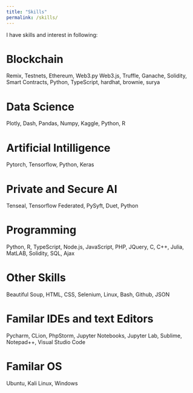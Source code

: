 ```yaml
---
title: "Skills"
permalink: /skills/
---
```


I have skills and interest in following: 


Blockchain
===========
Remix, Testnets, Ethereum, Web3.py Web3.js, Truffle, Ganache, Solidity, Smart Contracts, Python, TypeScript, hardhat, brownie, surya

Data Science 
===========
Plotly, Dash, Pandas, Numpy, Kaggle, Python, R

Artificial Intilligence
===========
Pytorch, Tensorflow, Python, Keras 

Private and Secure AI
===========
Tenseal, Tensorflow Federated, PySyft, Duet, Python

Programming
===========
Python, R, TypeScript, Node.js, JavaScript, PHP, JQuery, C, C++, Julia, MatLAB, Solidity, SQL, Ajax

Other Skills
===========  
Beautiful Soup, HTML, CSS, Selenium, Linux, Bash, Github, JSON

Familar IDEs and text Editors
===========  
Pycharm, CLion, PhpStorm, Jupyter Notebooks, Jupyter Lab, Sublime, Notepad++, Visual Studio Code

Familar OS
===========  
Ubuntu, Kali Linux, Windows